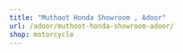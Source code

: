 ```yaml
---
title: "Muthoot Honda Showroom , Adoor"
url: /adoor/muthoot-honda-showroom-adoor/
shop: motorcycle
---
```

